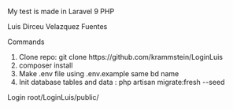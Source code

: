 <p>My test is made in Laravel 9 PHP</p>
<p>Luis Dirceu Velazquez Fuentes</p>
<p>Commands</p>
<ol>
    <li>Clone repo: git clone https://github.com/krammstein/LoginLuis</li>
    <li>composer install</li>
    <li>Make .env file using .env.example same bd name</li>
    <li>Init database tables and data : php artisan migrate:fresh --seed</li>
</ol>

<p>Login root/LoginLuis/public/</p>
